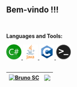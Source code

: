 ## Bem-vindo !!!
<br />


**Languages and Tools:**  

<a href="https://github.com/brunobsc?tab=repositories&language=c%23">
<code><img height="40" src="https://raw.githubusercontent.com/github/explore/80688e429a7d4ef2fca1e82350fe8e3517d3494d/topics/csharp/csharp.png"></code>
<a/>
<a href="https://github.com/brunobsc?tab=repositories&language=java">
<code><img height="40" src="https://raw.githubusercontent.com/github/explore/80688e429a7d4ef2fca1e82350fe8e3517d3494d/topics/java/java.png"></code>
<a/>
<a href="https://github.com/brunobsc?tab=repositories&language=c">
<code><img height="40" src="https://raw.githubusercontent.com/github/explore/80688e429a7d4ef2fca1e82350fe8e3517d3494d/topics/c/c.png"></code>
<a/>
<a href="https://github.com/brunobsc?tab=repositories&language=shell">
<code><img height="40" src="https://raw.githubusercontent.com/github/explore/80688e429a7d4ef2fca1e82350fe8e3517d3494d/topics/terminal/terminal.png"></code>
<a/>  
<br /><br />

| <a href="https://github.com/brunobsc"><img height="200" align="center" src="https://github-readme-stats.vercel.app/api?username=brunobsc&show_icons=true&include_all_commits=true&theme=vue-dark&hide_border=true" alt="Bruno SC" /></a> | <a href="https://github.com/brunobsc"><img align="center" height="200" src="https://github-readme-stats.vercel.app/api/top-langs/?username=brunobsc&layout=compact&theme=vue-dark&hide_border=true" /></a> |
| ------------- | ------------- |
